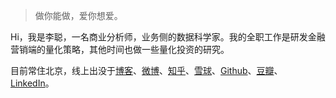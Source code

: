 > 做你能做，爱你想爱。

Hi，我是李聪，一名商业分析师，业务侧的数据科学家。我的全职工作是研发金融营销端的量化策略，其他时间也做一些量化投资的研究。

目前常住北京，线上出没于[博客](http://www.congli.pw)、[微博](https://weibo.com/18910006720)、[知乎](https://www.zhihu.com/people/lierzong)、[雪球](https://xueqiu.com/5290740951)、[Github](https://github.com/con-li)、[豆瓣](https://www.douban.com/people/220903086/doulists/all)、[LinkedIn](https://www.linkedin.com/in/cong-li-a97b3053)。
